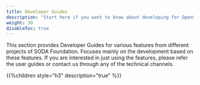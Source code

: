 ```yaml
---
title: Developer Guides
description: "Start here if you want to know about developing for OpenSDS."
weight: 30
disableToc: true
---
```


This section provides Developer Guides for various features from different projects of SODA Foundation. Focuses mainly on the development based on these features. If you are interested in just using the features, please refer the user guides or contact us through any of the technical channels.

{{%children style="h3" description="true" %}}  

